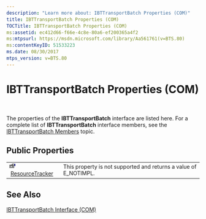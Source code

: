 ```yaml
---
description: "Learn more about: IBTTransportBatch Properties (COM)"
title: IBTTransportBatch Properties (COM)
TOCTitle: IBTTransportBatch Properties (COM)
ms:assetid: ec412d66-f66e-4c8e-80a6-ef200365a4f2
ms:mtpsurl: https://msdn.microsoft.com/library/Aa561761(v=BTS.80)
ms:contentKeyID: 51533223
ms.date: 08/30/2017
mtps_version: v=BTS.80
---
```


# IBTTransportBatch Properties (COM)

 

The properties of the **IBTTransportBatch** interface are listed here. For a complete list of **IBTTransportBatch** interface members, see the [IBTTransportBatch Members](ibttransportbatch-members-com.md) topic.

## Public Properties

<table>
<tbody>
<tr class="odd">
<td><img src="images/Aa559521.43dc4f45-81a9-4bc9-ac9f-c6f88d5f9a89(BTS.80).jpeg" /> <a href="ibttransportbatch-resourcetracker-property-com.md">ResourceTracker</a></td>
<td>This property is not supported and returns a value of E_NOTIMPL.</td>
</tr>
</tbody>
</table>


## See Also

[IBTTransportBatch Interface (COM)](ibttransportbatch-interface-com.md)

